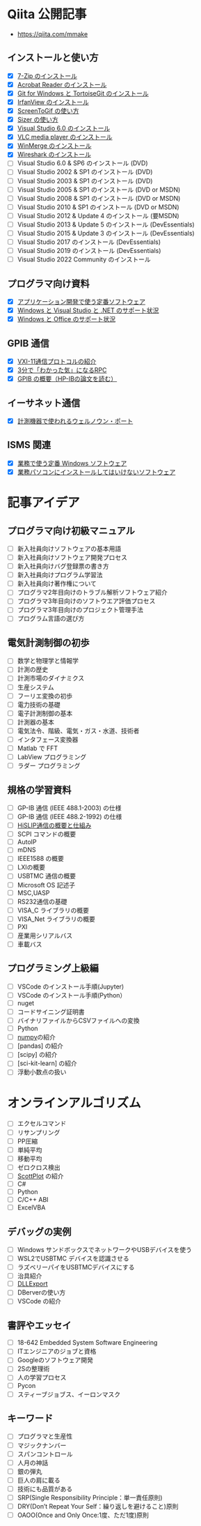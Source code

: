 # Qiita 公開記事
- https://qiita.com/mmake

## インストールと使い方
- [x] [7-Zip のインストール](https://qiita.com/mmake/items/e18ef5978f365b2ead3a)
- [x] [Acrobat Reader のインストール](https://qiita.com/mmake/items/8052ed67a6980af65d26)
- [x] [Git for Windows と TortoiseGit のインストール](https://qiita.com/mmake/items/63a869272c0dfa1d50a4)
- [x] [IrfanView のインストール](https://qiita.com/mmake/items/b7af48981043f25bb285)
- [x] [ScreenToGif の使い方](https://qiita.com/mmake/items/d8d32b1a90b3358ab636)
- [x] [Sizer の使い方](https://qiita.com/mmake/items/7b27fc34b415e402ade3)
- [x] [Visual Studio 6.0 のインストール](https://qiita.com/mmake/items/3fb4ae920e2efe4b619c)
- [x] [VLC media player のインストール](https://qiita.com/mmake/items/2e4c0274b4a0be506355)
- [x] [WinMerge のインストール](https://qiita.com/mmake/items/5d8710d3c41818406208)
- [x] [Wireshark のインストール](https://qiita.com/mmake/items/01e5c1a9162b2d53286c)
- [ ] Visual Studio 6.0 & SP6 のインストール (DVD)
- [ ] Visual Studio 2002 & SP1 のインストール (DVD)
- [ ] Visual Studio 2003 & SP1 のインストール (DVD)
- [ ] Visual Studio 2005 & SP1 のインストール (DVD or MSDN)
- [ ] Visual Studio 2008 & SP1 のインストール (DVD or MSDN)
- [ ] Visual Studio 2010 & SP1 のインストール (DVD or MSDN)
- [ ] Visual Studio 2012 & Update 4 のインストール (要MSDN)
- [ ] Visual Studio 2013 & Update 5 のインストール (DevEssentials)
- [ ] Visual Studio 2015 & Update 3 のインストール (DevEssentials)
- [ ] Visual Studio 2017 のインストール (DevEssentials)
- [ ] Visual Studio 2019 のインストール (DevEssentials)
- [ ] Visual Studio 2022 Community のインストール

## プログラマ向け資料
- [x] [アプリケーション開発で使う定番ソフトウェア](https://qiita.com/mmake/items/b5f987ad1f928371f3c3)
- [x] [Windows と Visual Studio と .NET のサポート状況](https://qiita.com/mmake/items/946aea0d9a195aa5e3d4)
- [x] [Windows と Office のサポート状況](https://qiita.com/mmake/items/748232d9f31b0a0c842e)

## GPIB 通信
- [x] [VXI-11通信プロトコルの紹介](https://qiita.com/mmake/items/ee837fd1b8f43e464856)
- [x] [3分で「わかった気」になるRPC](https://qiita.com/mmake/items/35e3395bb8e73e9d23d5)
- [x] [GPIB の概要（HP-IBの論文を読む）](https://qiita.com/mmake/items/617f40a632bc50e8fa26)

## イーサネット通信
- [x] [計測機器で使われるウェルノウン・ポート](https://qiita.com/mmake/items/6303502f60734cf87a0b)

## ISMS 関連
- [x] [業務で使う定番 Windows ソフトウェア](https://qiita.com/mmake/items/c675c04daf07a09e9340)
- [x] [業務パソコンにインストールしてはいけないソフトウェア](https://qiita.com/mmake/items/a1e314f1c2d6b5181477)

# 記事アイデア
## プログラマ向け初級マニュアル
- [ ] 新入社員向けソフトウェアの基本用語
- [ ] 新入社員向けソフトウェア開発プロセス
- [ ] 新入社員向けバグ登録票の書き方
- [ ] 新入社員向けプログラム学習法
- [ ] 新入社員向け著作権について
- [ ] プログラマ2年目向けのトラブル解析ソフトウェア紹介
- [ ] プログラマ3年目向けのソフトウエア評価プロセス
- [ ] プログラマ3年目向けのプロジェクト管理手法
- [ ] プログラム言語の選び方
## 電気計測制御の初歩
- [ ] 数学と物理学と情報学
- [ ] 計測の歴史
- [ ] 計測市場のダイナミクス
- [ ] 生産システム
- [ ] フーリエ変換の初歩
- [ ] 電力技術の基礎
- [ ] 電子計測制御の基本
- [ ] 計測器の基本
- [ ] 電気法令、階級、電気・ガス・水道、技術者
- [ ] インタフェース変換器
- [ ] Matlab で FFT
- [ ] LabView プログラミング
- [ ] ラダー プログラミング
## 規格の学習資料
- [ ] GP-IB 通信 (IEEE 488.1-2003) の仕様
- [ ] GP-IB 通信 (IEEE 488.2-1992) の仕様
- [ ] [HiSLIP通信の概要と仕組み](./xxxxx001_HiSLIP通信の概要と仕組み/README.md)
- [ ] SCPI コマンドの概要
- [ ] AutoIP
- [ ] mDNS
- [ ] IEEE1588 の概要
- [ ] LXIの概要
- [ ] USBTMC 通信の概要
- [ ] Microsoft OS 記述子
- [ ] MSC,UASP
- [ ] RS232通信の基礎
- [ ] VISA_C ライブラリの概要
- [ ] VISA_Net ライブラリの概要
- [ ] PXI
- [ ] 産業用シリアルバス
- [ ] 車載バス
## プログラミング上級編
- [ ] VSCode のインストール手順(Jupyter)
- [ ] VSCode のインストール手順(Python）
- [ ] nuget
- [ ] コードサイニング証明書
- [ ] バイナリファイルからCSVファイルへの変換
- [ ] Python
- [ ] [numpy](https://numpy.org/)の紹介
- [ ] [pandas] の紹介
- [ ] [scipy] の紹介
- [ ] [sci-kit-learn] の紹介
- [ ] 浮動小数点の扱い
# オンラインアルゴリズム
- [ ] エクセルコマンド
- [ ] リサンプリング
- [ ] PP圧縮
- [ ] 単純平均
- [ ] 移動平均
- [ ] ゼロクロス検出
- [ ] [ScottPlot](https://scottplot.net/) の紹介
- [ ] C#
- [ ] Python
- [ ] C/C++ ABI
- [ ] ExcelVBA
## デバッグの実例
- [ ] Windows サンドボックスでネットワークやUSBデバイスを使う
- [ ] WSL2でUSBTMC デバイスを認識させる
- [ ] ラズベリーパイをUSBTMCデバイスにする
- [ ] 治具紹介
- [ ] [DLLExport](./xxxxxxxx_DLLExport/README.md)
- [ ] DBerverの使い方
- [ ] VSCode の紹介
## 書評やエッセイ
- [ ] 18-642 Embedded System Software Engineering
- [ ] ITエンジニアのジョブと資格
- [ ] Googleのソフトウェア開発
- [ ] 2Sの整理術
- [ ] 人の学習プロセス
- [ ] Pycon
- [ ] スティーブジョブス、イーロンマスク
## キーワード
- [ ] プログラマと生産性
- [ ] マジックナンバー
- [ ] スパンコントロール
- [ ] 人月の神話
- [ ] 銀の弾丸
- [ ] 巨人の肩に載る
- [ ] 技術にも品質がある
- [ ] SRP(Single Responsibility Principle：単一責任原則) 
- [ ] DRY(Don’t Repeat Your Self：繰り返しを避けること)原則
- [ ] OAOO(Once and Only Once:1度、ただ1度)原則
